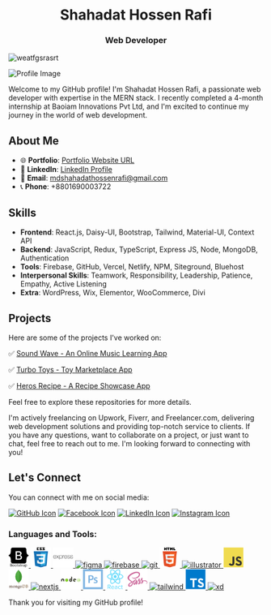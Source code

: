 <h1 align="center">Shahadat Hossen Rafi</h1>
<h3 align="center">Web Developer</h3>

<p align="left"> <img src="https://komarev.com/ghpvc/?username=weatfgsrasrt&label=Profile%20views&color=0e75b6&style=flat" alt="weatfgsrasrt" /> </p>

![Profile Image](https://scontent.fcgp3-2.fna.fbcdn.net/v/t39.30808-6/384798415_300253216096483_281536828158904582_n.jpg?stp=dst-jpg_p180x540&_nc_cat=109&ccb=1-7&_nc_sid=52f669&_nc_ohc=VXthrHpNcD8AX_3F_sI&_nc_ht=scontent.fcgp3-2.fna&oh=00_AfCUeoGrCOYDxplRjnJ46HNlhiN4HNcrLU33SH169kvJbw&oe=6522DDFA)

Welcome to my GitHub profile! I'm Shahadat Hossen Rafi, a passionate web developer with expertise in the MERN stack. I recently completed a 4-month internship at Baoiam Innovations Pvt Ltd, and I'm excited to continue my journey in the world of web development.

## About Me

- 🌐 **Portfolio**: [Portfolio Website URL](https://dev-shahadat-rafi.pantheonsite.io/)
- 💼 **LinkedIn**: [LinkedIn Profile](https://www.linkedin.com/in/shahadatrafi/)
- 📧 **Email**: mdshahadathossenrafi@gmail.com
- 📞 **Phone**: +8801690003722


## Skills

- **Frontend**: React.js, Daisy-UI, Bootstrap, Tailwind, Material-UI, Context API
- **Backend**: JavaScript, Redux, TypeScript, Express JS, Node, MongoDB, Authentication
- **Tools**: Firebase, GitHub, Vercel, Netlify, NPM, Siteground, Bluehost
- **Interpersonal Skills**: Teamwork, Responsibility, Leadership, Patience, Empathy, Active Listening
- **Extra**: WordPress, Wix, Elementor, WooCommerce, Divi

## Projects

Here are some of the projects I've worked on:

✅ [Sound Wave - An Online Music Learning App](https://soundwave-e8dde.web.app/)

✅ [Turbo Toys - Toy Marketplace App](https://turbo-toys.web.app/)

✅ [Heros Recipe - A Recipe Showcase App](https://heros-recipe.web.app/)

Feel free to explore these repositories for more details.


I'm actively freelancing on Upwork, Fiverr, and Freelancer.com, delivering web development solutions and providing top-notch service to clients. If you have any questions, want to collaborate on a project, or just want to chat, feel free to reach out to me. I'm looking forward to connecting with you!

## Let's Connect

You can connect with me on social media:

[![GitHub Icon](https://img.icons8.com/color/48/000000/github.png)](https://github.com/shahadatrafi)
[![Facebook Icon](https://img.icons8.com/color/48/000000/facebook.png)](https://www.facebook.com/ShahadatRafi0)
[![LinkedIn Icon](https://img.icons8.com/color/48/000000/linkedin.png)](https://www.linkedin.com/in/shahadatrafi/)
[![Instagram Icon](https://img.icons8.com/color/48/000000/instagram.png)](https://www.instagram.com/shahadatrafi0/)


<h3 align="left">Languages and Tools:</h3>
<p align="left"> <a href="https://getbootstrap.com" target="_blank" rel="noreferrer"> <img src="https://raw.githubusercontent.com/devicons/devicon/master/icons/bootstrap/bootstrap-plain-wordmark.svg" alt="bootstrap" width="40" height="40"/> </a> <a href="https://www.w3schools.com/css/" target="_blank" rel="noreferrer"> <img src="https://raw.githubusercontent.com/devicons/devicon/master/icons/css3/css3-original-wordmark.svg" alt="css3" width="40" height="40"/> </a> <a href="https://expressjs.com" target="_blank" rel="noreferrer"> <img src="https://raw.githubusercontent.com/devicons/devicon/master/icons/express/express-original-wordmark.svg" alt="express" width="40" height="40"/> </a> <a href="https://www.figma.com/" target="_blank" rel="noreferrer"> <img src="https://www.vectorlogo.zone/logos/figma/figma-icon.svg" alt="figma" width="40" height="40"/> </a> <a href="https://firebase.google.com/" target="_blank" rel="noreferrer"> <img src="https://www.vectorlogo.zone/logos/firebase/firebase-icon.svg" alt="firebase" width="40" height="40"/> </a> <a href="https://git-scm.com/" target="_blank" rel="noreferrer"> <img src="https://www.vectorlogo.zone/logos/git-scm/git-scm-icon.svg" alt="git" width="40" height="40"/> </a> <a href="https://www.w3.org/html/" target="_blank" rel="noreferrer"> <img src="https://raw.githubusercontent.com/devicons/devicon/master/icons/html5/html5-original-wordmark.svg" alt="html5" width="40" height="40"/> </a> <a href="https://www.adobe.com/in/products/illustrator.html" target="_blank" rel="noreferrer"> <img src="https://www.vectorlogo.zone/logos/adobe_illustrator/adobe_illustrator-icon.svg" alt="illustrator" width="40" height="40"/> </a> <a href="https://developer.mozilla.org/en-US/docs/Web/JavaScript" target="_blank" rel="noreferrer"> <img src="https://raw.githubusercontent.com/devicons/devicon/master/icons/javascript/javascript-original.svg" alt="javascript" width="40" height="40"/> </a> <a href="https://www.mongodb.com/" target="_blank" rel="noreferrer"> <img src="https://raw.githubusercontent.com/devicons/devicon/master/icons/mongodb/mongodb-original-wordmark.svg" alt="mongodb" width="40" height="40"/> </a> <a href="https://nextjs.org/" target="_blank" rel="noreferrer"> <img src="https://cdn.worldvectorlogo.com/logos/nextjs-2.svg" alt="nextjs" width="40" height="40"/> </a> <a href="https://nodejs.org" target="_blank" rel="noreferrer"> <img src="https://raw.githubusercontent.com/devicons/devicon/master/icons/nodejs/nodejs-original-wordmark.svg" alt="nodejs" width="40" height="40"/> </a> <a href="https://www.photoshop.com/en" target="_blank" rel="noreferrer"> <img src="https://raw.githubusercontent.com/devicons/devicon/master/icons/photoshop/photoshop-line.svg" alt="photoshop" width="40" height="40"/> </a> <a href="https://reactjs.org/" target="_blank" rel="noreferrer"> <img src="https://raw.githubusercontent.com/devicons/devicon/master/icons/react/react-original-wordmark.svg" alt="react" width="40" height="40"/> </a> <a href="https://sass-lang.com" target="_blank" rel="noreferrer"> <img src="https://raw.githubusercontent.com/devicons/devicon/master/icons/sass/sass-original.svg" alt="sass" width="40" height="40"/> </a> <a href="https://tailwindcss.com/" target="_blank" rel="noreferrer"> <img src="https://www.vectorlogo.zone/logos/tailwindcss/tailwindcss-icon.svg" alt="tailwind" width="40" height="40"/> </a> <a href="https://www.typescriptlang.org/" target="_blank" rel="noreferrer"> <img src="https://raw.githubusercontent.com/devicons/devicon/master/icons/typescript/typescript-original.svg" alt="typescript" width="40" height="40"/> </a> <a href="https://www.adobe.com/products/xd.html" target="_blank" rel="noreferrer"> <img src="https://cdn.worldvectorlogo.com/logos/adobe-xd.svg" alt="xd" width="40" height="40"/> </a> </p>

Thank you for visiting my GitHub profile!
